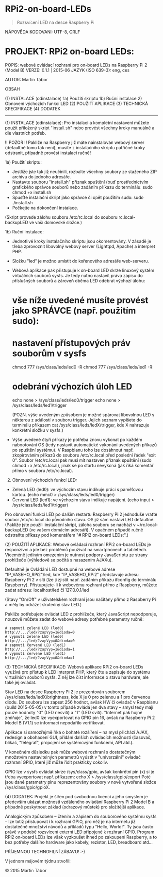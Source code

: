 # RPi2-on-board-LEDs
> Rozsvícení LED na desce Raspberry Pi


NÁPOVĚDA
KODOVANI: UTF-8, CRLF


PROJEKT: RPi2 on-board LEDs:
============================

POPIS: webové ovládací rozhraní pro on-board LEDs na Raspberry Pi 2 (Model B)
VERZE: 0.1.1 | 2015-06
JAZYK (ISO 639-3): eng, ces

AUTOR: Martin Tábor

OBSAH

(1) INSTALACE (odinstalace)
     1a) Použití skriptu
     1b) Ruční instalace
     2)  Obnovení výchozích funkcí LED
(2) POUŽITÍ APLIKACE
(3) TECHNICKÁ SPECIFIKACE
(4) DODATEK

----------------------------------------------------------------------------------

(1)  INSTALACE (odinstalace):
Pro instalaci a kompletní nastavení můžete použít přiložený skript "install.sh"
nebo provést všechny kroky manuálně a dle vlastních potřeb.

!! POZOR !!
Pakliže na Raspberry již máte nainstalován webový server (defaultně tomu tak není),
musíte z instalačního skriptu patřičné kroky odstranit, případně provést instalaci
ručně!

1a) Použití skriptu:
- Jestliže jste tak již neučinili, rozbalte všechny soubory ze staženého ZIP
archivu do jednoho adresáře.
- Nastavte souboru "install.sh" příznak spuštění (buď prostřednictvím grafického
správce souborů nebo zadáním příkazu do terminálu:
	sudo chmod +x install.sh
- Spusťte instalační skript jako správce či opět použitím sudo:
	sudo ./install.sh
- Počkejte na dokončení instalace.

(Skript provede zálohu souboru /etc/rc.local do souboru rc.local-backupLED
 ve vaší domovské složce.)

1b) Ruční instalace:
- Jednotlivé kroky instalačního skriptu jsou okomentovány. V zásadě je třeba
zprovoznit libovolný webový server (Lighttpd, Apache) a interpret PHP.
- Složku "led" je možno umístit do kořenového adresáře web-serveru.
- Webová aplikace pak přistupuje k on-board LED skrze linuxový systém virtuálních
souborů sysfs. Je tedy nutno nastavit práva zápisu do příslušných souborů
a zároveň oběma LED odebrat výchozí úlohu:

	# vše níže uvedené musíte provést jako SPRÁVCE (např. použitím sudo):

	# nastavení přístupových práv souborům v sysfs
	chmod 777 /sys/class/leds/led0 -R
	chmod 777 /sys/class/leds/led1 -R

	# odebrání výchozích úloh LED
	echo none > /sys/class/leds/led0/trigger
	echo none > /sys/class/leds/led1/trigger

	(POZN. výše uvedeným způsobem je možné spárovat libovolnou LED s některou
	z událostí v souboru trigger. Jejich seznam vypíšete do terminálu příkazem
	cat /sys/class/leds/ledX/trigger, kde X nahrazuje konkrétní složku v sysfs.)

- Výše uvedené čtyři příkazy je potřeba znovu vykonat po každém nabootování OS
(tedy nastavit automatické vykonání uvedených příkazů po spuštění systému).
V Raspbianu toho lze dosáhnout např. zkopírováním příkazů do souboru /etc/rc.local
před poslední řádek "exit 0". Soubor /etc/rc.local pak musí mít nastaven příznak
spuštění (sudo chmod +x /etc/rc.local), jinak se po startu nevykoná
(jak říká komentář přímo v souboru /etc/rc.local).

2) Obnovení výchozích funkcí LED:
- Zelená  LED (led0): ve výchozím stavu indikuje práci s paměťovou kartou.
  (echo mmc0 > /sys/class/leds/led0/trigger)
- Červená LED (led1): ve výchozím stavu indikuje napájení.
  (echo input > /sys/class/leds/led1/trigger)

Pro obnovení funkcí LED po dalším restartu Raspberry Pi 2 jednoduše vraťte
soubor /etc/rc.local do původního stavu. OS již sám nastaví LED defaultně.
(Pakliže jste použili instalační skript, záloha souboru se nachází v
~/rc.local-backupLED (ve vašem domácím adresáři). V opačném případě ručně
odstraňte příkazy pod komentářem "# RPi2 on-board LEDs:".)


(2)  POUŽITÍ APLIKACE:
Webové ovládací rozhraní RPi2 on-board LEDs je responzivní a jde bez problémů
používat na smartphonech a tabletech. Víceméně jediným omezením je nutnost
podpory JavaScriptu ze strany prohlížeče (výhledově se počítá s nasazením AJAXu).

Defaultně je Ovládání LED dostupné na webové adrese
	"IP_VASEHO_RPi2"/led,
kde "IP_VASEHO_RPi2" představuje adresu Raspberry Pi 2 v síti (lze ji zjistit např.
zadáním příkazu ifconfig do terminálu Raspberry). Přistupujete-li k webovému
rozhraní přímo z Raspberry, můžete zadat adresu:
	localhost/led
či
	127.0.0.1/led

(Stavy "On/Off" v uživatelském rozhraní jsou načítány přímo z Raspberry Pi
a měly by odrážet skutečný stav LED.)

Pakliže potřebujete ovládat LED z prohlížeče, který JavaScript nepodporuje,
nouzově můžete zadat do webové adresy potřebné parametry ručně:
	
	# zapnutí zelené LED (led0)
	http://.../led/?zapVyp=1&dioda=0
	# vypnutí zelené LED (led0)
	http://.../led/?zapVyp=0&dioda=0
	# zapnutí červené LED (led1)
	http://.../led/?zapVyp=1&dioda=1
	# vypnutí červené LED (led1)
	http://.../led/?zapVyp=0&dioda=1


(3)  TECHNICKÁ SPECIFIKACE:
Webová aplikace RPi2 on-board LEDs využívá pro přístup k LED
interpret PHP, který čte a zapisuje do systému virtuálních
souborů sysfs. Z něj lze číst informace o stavu hardware,
ale také jej ovládat.

Stav LED na desce Raspberry Pi 2 je prezentován souborem
/sys/class/leds/ledX/brightness, kde X je 0 pro zelenou
a 1 pro červenou diodu. Do souboru lze zapsat 256 hodnot, avšak
HW či ovladač v Raspbianu (build 2015-05-05) v tomto případě
zvládá jen dva stavy – smysl tedy mají pouze hodnoty "0"
(LED nesvítí) a "1" (LED svítí). "Internet pak hojně zmiňuje",
že led0 lze vyexportovat na GPIO pin 16, avšak na Raspberry
Pi 2 Model B (V1.1) se informaci nepodařilo verifikovat.

Aplikace si samozřejmě říká o bohaté rozšíření – na mysl
přichází AJAX, redesign a obohacení GUI, přidání dalších
ovládacích možností (časovač, blikač, "telegraf", propojení
se systémovými funkcemi, API atd.).

V konečném důsledku pak může webové rozhraní s dostatečným
množstvím nastavitelných parametrů vyústit v "univerzální"
ovladač rozhraní GPIO, které již může řidit prakticky cokoliv.

GPIO lze v sysfs ovládat skrze /sys/class/gpio, avšak
konkrétní pin (x) si je třeba vyexportovat např. příkazem:
	echo X > /sys/class/gpio/export
Poté jsou dané parametry pinu reprezentovány soubory
v nově vytvořené složce /sys/class/gpio/gpioX.


(4)  DODATEK:
Projekt je šířen pod svobodnou licencí a jeho smyslem je především
ukázat možnosti vzdáleného ovládání Raspberry Pi 2 Model B a případně poskytnout
základ (odrazový můstek) pro složitější aplikace.

Analogickým způsobem – čtením a zápisem do souborového systému sysfs – lze totiž
přistupovat i k rozhraní GPIO, pro něž je na internetu již dostatečné množství
návodů a příkladů typu "Hello, World!". Ty jsou často právě v podobě rozsvícení
externí LED připojené k rozhraní GPIO. Program RPi2 on-board LEDs lze však
vyzkoušet ihned po zakoupení Raspberry, a to bez potřeby dalšího hardware jako
kabely, rezistor, LED, breadboard atd…

PŘÍJEMNOU TECHNOFILNÍ ZÁBAVU! :-)


V jednom májovém týdnu stvořil:

© 2015 Martin Tábor
